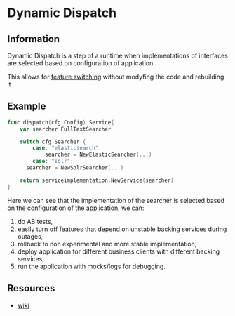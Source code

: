 # Dynamic Dispatch

## Information

Dynamic Dispatch is a step of a runtime when implementations of interfaces are selected based on configuration of application

This allows for [feature switching](https://github.com/vimcki/design-principles/blob/master/Feature%20Switch.md) without modyfing the code and rebuilding it

## Example

```go
func dispatch(cfg Config) Service{
	var searcher FullTextSearcher

	switch cfg.Searcher {
		case: "elasticsearch":
			searcher = NewElasticSearcher(...)
		case: "solr":
      searcher = NewSolrSearcher(...)

	return serviceimplementation.NewService(searcher)
}
```
Here we can see that the implementation of the searcher is selected based on the configuration of the application, we can:

1. do AB tests,
1. easily turn off features that depend on unstable backing services during outages,
1. rollback to non experimental and more stable implementation,
1. deploy application for different business clients with different backing services,
1. run the application with mocks/logs for debugging.


## Resources 

- [wiki](https://en.wikipedia.org/wiki/Dynamic_dispatch)
